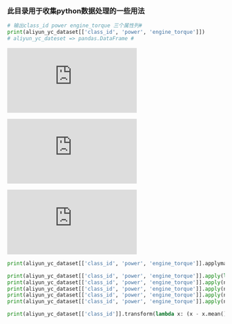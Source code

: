### 此目录用于收集python数据处理的一些用法

```python
# 输出class_id power engine_torque 三个属性列#
print(aliyun_yc_dataset[['class_id', 'power', 'engine_torque']])
# aliyun_yc_dateset => pandas.DataFrame #
```

 [![applymap](https://pandas.pydata.org/pandas-docs/stable/generated/pandas.DataFrame.applymap.html#pandas.DataFrame.applymap)](https://github.com/rogeroyer)
 
 [![apply](https://pandas.pydata.org/pandas-docs/stable/generated/pandas.DataFrame.apply.html)](https://github.com/rogeroyer)
 
 [![transform](https://pandas.pydata.org/pandas-docs/stable/generated/pandas.DataFrame.transform.html#pandas.DataFrame.transform)](https://github.com/rogeroyer)

```python
print(aliyun_yc_dataset[['class_id', 'power', 'engine_torque']].applymap(lambda x: '%.2f' % x))

print(aliyun_yc_dataset[['class_id', 'power', 'engine_torque']].apply(lambda x: x.class_id + x.power + x.engine_torque, axis=1))
print(aliyun_yc_dataset[['class_id', 'power', 'engine_torque']].apply(numpy.mean, axis=1))
print(aliyun_yc_dataset[['class_id', 'power', 'engine_torque']].apply(numpy.sum, axis=1))
print(aliyun_yc_dataset[['class_id', 'power', 'engine_torque']].apply(numpy.max, axis=1))
print(aliyun_yc_dataset[['class_id', 'power', 'engine_torque']].apply(numpy.min, axis=1))

print(aliyun_yc_dataset[['class_id']].transform(lambda x: (x - x.mean()) / x.std()))
```
